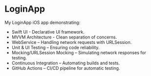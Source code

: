 # LoginApp
My LoginApp iOS app demonstrating:
  -  Swift UI - Declarative UI framework.
  -  MVVM Architecture - Clean separation of concerns.
  -  WebService – Handling network requests with URLSession.
  -  Unit & UI Testing – Ensuring code reliability.
  -  Mocking/URLSession Mocking – Simulating network responses for testing.
  -  Continuous Integration – Automating builds and tests.
  -  GitHub Actions – CI/CD pipeline for automatic testing.
